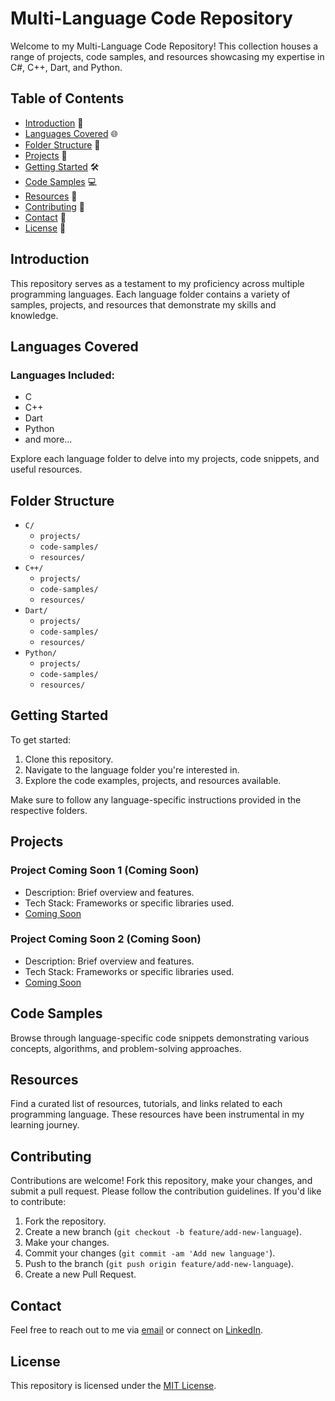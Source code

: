 # Multi-Language Code Repository

Welcome to my Multi-Language Code Repository! This collection houses a range of projects, code samples, and resources showcasing my expertise in C#, C++, Dart, and Python.

## Table of Contents

- [Introduction](#introduction) 🚀
- [Languages Covered](#languages-covered) 🌐
- [Folder Structure](#folder-structure) 📂
- [Projects](#projects) 🌟
- [Getting Started](#getting-started) 🛠️
- [Code Samples](#code-samples) 💻
- [Resources](#resources) 🔗
- [Contributing](#contributing) 🤝
- [Contact](#contact) 📩
- [License](#license) 📄

## Introduction

This repository serves as a testament to my proficiency across multiple programming languages. Each language folder contains a variety of samples, projects, and resources that demonstrate my skills and knowledge.

## Languages Covered

### Languages Included:
- C
- C++
- Dart
- Python
- and more...

Explore each language folder to delve into my projects, code snippets, and useful resources.

## Folder Structure

- `C/`
  - `projects/`
  - `code-samples/`
  - `resources/`
- `C++/`
  - `projects/`
  - `code-samples/`
  - `resources/`
- `Dart/`
  - `projects/`
  - `code-samples/`
  - `resources/`
- `Python/`
  - `projects/`
  - `code-samples/`
  - `resources/`
 
## Getting Started
To get started:

1. Clone this repository.
2. Navigate to the language folder you're interested in.
3. Explore the code examples, projects, and resources available.

Make sure to follow any language-specific instructions provided in the respective folders.

## Projects

### Project Coming Soon 1 (Coming Soon)
- Description: Brief overview and features.
- Tech Stack: Frameworks or specific libraries used.
- [Coming Soon](link)

### Project Coming Soon 2 (Coming Soon)
- Description: Brief overview and features.
- Tech Stack: Frameworks or specific libraries used.
- [Coming Soon](link)

## Code Samples

Browse through language-specific code snippets demonstrating various concepts, algorithms, and problem-solving approaches.

## Resources

Find a curated list of resources, tutorials, and links related to each programming language. These resources have been instrumental in my learning journey.

## Contributing

Contributions are welcome! Fork this repository, make your changes, and submit a pull request. Please follow the contribution guidelines. 
If you'd like to contribute:

1. Fork the repository.
2. Create a new branch (`git checkout -b feature/add-new-language`).
3. Make your changes.
4. Commit your changes (`git commit -am 'Add new language'`).
5. Push to the branch (`git push origin feature/add-new-language`).
6. Create a new Pull Request.


## Contact

Feel free to reach out to me via [email](mailto:sadmanichha@gmail.com) or connect on [LinkedIn](https://www.linkedin.com/in/sadman-ichha/).

## License

This repository is licensed under the [MIT License](LICENSE).
